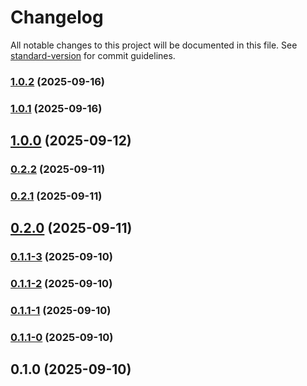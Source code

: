 # Changelog

All notable changes to this project will be documented in this file. See [standard-version](https://github.com/conventional-changelog/standard-version) for commit guidelines.

### [1.0.2](https://github.com/ucsc/ucsc-communications-functionality/compare/v1.0.1...v1.0.2) (2025-09-16)

### [1.0.1](https://github.com/ucsc/ucsc-communications-functionality/compare/v1.0.0...v1.0.1) (2025-09-16)

## [1.0.0](https://github.com/ucsc/ucsc-communications-functionality/compare/v0.2.2...v1.0.0) (2025-09-12)

### [0.2.2](https://github.com/ucsc/ucsc-communications-functionality/compare/v0.2.1...v0.2.2) (2025-09-11)

### [0.2.1](https://github.com/ucsc/ucsc-communications-functionality/compare/v0.2.0...v0.2.1) (2025-09-11)

## [0.2.0](https://github.com/ucsc/ucsc-communications-functionality/compare/v0.1.1-3...v0.2.0) (2025-09-11)

### [0.1.1-3](https://github.com/ucsc/ucsc-communications-functionality/compare/v0.1.1-2...v0.1.1-3) (2025-09-10)

### [0.1.1-2](https://github.com/ucsc/ucsc-communications-functionality/compare/v0.1.1-1...v0.1.1-2) (2025-09-10)

### [0.1.1-1](https://github.com/ucsc/ucsc-communications-functionality/compare/v0.1.1-0...v0.1.1-1) (2025-09-10)

### [0.1.1-0](https://github.com/ucsc/ucsc-communications-functionality/compare/v0.1.0...v0.1.1-0) (2025-09-10)

## 0.1.0 (2025-09-10)
